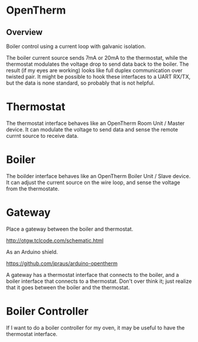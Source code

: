 # OpenTherm

## Overview

Boiler control using a current loop with galvanic isolation.

The boiler current source sends 7mA or 20mA to the thermostat, while the thermostat modulates the voltage drop to send data back to the boiler. The result (if my eyes are working) looks like full duplex communication over twisted pair. It might be possible to hook these interfaces to a UART RX/TX, but the data is none standard, so probably that is not helpful.


# Thermostat

The thermostat interface behaves like an OpenTherm Room Unit / Master device. It can modulate the voltage to send data and sense the remote currnt source to receive data.


# Boiler 

The boilder interface behaves like an OpenTherm Boiler Unit / Slave device. It can adjust the current source on the wire loop, and sense the voltage from the thermostate.


# Gateway

Place a gateway between the boiler and thermostat.

http://otgw.tclcode.com/schematic.html

As an Arduino shield.

https://github.com/jpraus/arduino-opentherm

A gateway has a thermostat interface that connects to the boiler, and a boiler interface that connects to a thermostat. Don't over think it; just realize that it goes between the boiler and the thermostat. 


# Boiler Controller

If I want to do a boiler controller for my oven, it may be useful to have the thermostat interface.

